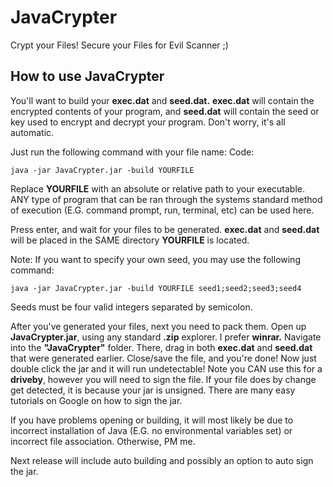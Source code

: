 JavaCrypter
===========

Crypt your Files!
Secure your Files for Evil Scanner ;) 


## How to use JavaCrypter ##

You'll want to build your **exec.dat** and **seed.dat.** **exec.dat** will contain the encrypted contents of your program, and **seed.dat** will contain the seed or key used to encrypt and decrypt your program. Don't worry, it's all automatic.

Just run the following command with your file name:
Code:

    java -jar JavaCrypter.jar -build YOURFILE

Replace **YOURFILE** with an absolute or relative path to your executable. ANY type of program that can be ran through the systems standard method of execution (E.G. command prompt, run, terminal, etc) can be used here. 

Press enter, and wait for your files to be generated. **exec.dat** and **seed.dat** will be placed in the SAME directory **YOURFILE** is located.

Note: If you want to specify your own seed, you may use the following command:

    java -jar JavaCrypter.jar -build YOURFILE seed1;seed2;seed3;seed4

Seeds must be four valid integers separated by semicolon.

After you've generated your files, next you need to pack them. Open up **JavaCrypter.jar**, using any standard **.zip** explorer. I prefer **winrar.** Navigate into the **"JavaCrypter"** folder. There, drag in both **exec.dat** and **seed.dat** that were generated earlier. Close/save the file, and you're done! Now just double click the jar and it will run undetectable! Note you CAN use this for a **driveby**, however you will need to sign the file. If your file does by change get detected, it is because your jar is unsigned. There are many easy tutorials on Google on how to sign the jar. 

If you have problems opening or building, it will most likely be due to incorrect installation of Java (E.G. no environmental variables set) or incorrect file association. Otherwise, PM me.

Next release will include auto building and possibly an option to auto sign the jar.
